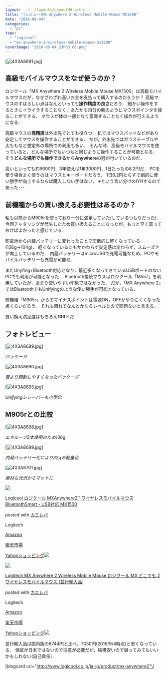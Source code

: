 ```yaml
---
layout: ../../layouts/LayoutMd.astro
title: "[レビュー]MX Anywhere 2 Wireless Mobile Mouse MX1500"
date: "2016-09-04"
categories: 
  - "pc"
tags: 
  - "logicool"
  - "mx-anywhere-2-wireless-mobile-mouse-mx1500"
coverImage: "2016-09-04_23h03_06.png"
---
```


[![4X3A8691.jpg](/wp/images/29326393501_3b747c246f_b.jpg)]
<script async src="//embedr.flickr.com/assets/client-code.js" charset="utf-8"></script>

## 高級モバイルマウスをなぜ使うのか？

ロジクール「MX Anywhere 2 Wireless Mobile Mouse MX1500」は高級モバイルマウスだが，なぜざわざわ高いお金を支払って購入するのだろうか？ 高級マウスのすばらしい点はなんといっても**操作精度の良さ**だろう． 細かい操作をするときにイライラすることなく，あたかも自分の腕のようにマウスポインタを操ることができる． マウスが体の一部となり意識することなく操作が行えるようになる．

高級マウスの**高精度**は外出先でとても役立つ． 机ではマウスパッドなどがあり安定してマウスを操作することができる． だが，外出先ではガラステーブルや太ももなど想定外の場所での利用も多い． そんな時，高級モバイルマウスを使っていると，どんな場所でもいつもと同じように操作することが可能となる． そう**どんな場所でも操作できる**から**Anywhere**の冠が付いているのだ．

高いといっても約9000円．3年使えば1年3000円，1日たったの8.2円だ． PCを使う場合よく使うのはマウスとキーボードだろう． 1日8.2円たらずで劇的に使い勝手が向上するならば購入しない手はない． ※という言い分けのIYHするのであった･･･

## 前機種からの買い換える必要性はあるのか？

私も以前からM905rを使っており十分に満足していた(しているつもりだった)． 今回チャタリングが発生したため買い換えることになったが，もっと早く買っておけばよかったと感じている．

乾電池から内蔵バッテリーに変わったことで圧倒的に軽くなっている(136g→104g)． 軽くなっているにもかかわらず安定感は変わらず，スムーズさが向上しているのだ． 内蔵バッテリーはmicroUSBで充電可能なため，PCやモバイルバッテリーも充電が可能だ．

またUnyfing+Bluetooth対応となり，最近多くなってきているUSBポートのないPCでも利用が可能となった． Bluetooth接続マウスはロジクール「M557」を利用していたが，あまり使いやすい印象ではなかった． だが，「MX Anywhere 2」ではBluetoothでもUnifyingのような使い勝手が可能となっている．

前機種「M905r」からのマイナスポイントは電源ON，OFFがやりにくくなった点くらいだろう． それも慣れでなんとかなるレベルなので問題ないと言える．

買い換え満足度はもちろん**100**%だ．

## フォトレビュー

[![4X3A8689.jpg](/wp/images/29326378071_3a70f2fd7e_b.jpg)]
<script async src="//embedr.flickr.com/assets/client-code.js" charset="utf-8"></script>

 _パッケージ_

[![4X3A8690.jpg](/wp/images/29326387951_12a502714a_b.jpg)]
<script async src="//embedr.flickr.com/assets/client-code.js" charset="utf-8"></script>

 _昔より開封しやすくなったパッケージ_

[![4X3A8693.jpg](/wp/images/28781764894_96687af6d3_b.jpg)]
<script async src="//embedr.flickr.com/assets/client-code.js" charset="utf-8"></script>

 _Unifyingレシーバーも小型化_

## M905rとの比較

[![4X3A8698.jpg](/wp/images/28781768024_5f22d9eb16_b.jpg)]
<script async src="//embedr.flickr.com/assets/client-code.js" charset="utf-8"></script>

 _エネループ2本使用のため136g_

[![4X3A8699.jpg](/wp/images/28781770844_6b718c9d93_b.jpg)]
<script async src="//embedr.flickr.com/assets/client-code.js" charset="utf-8"></script>

 _内蔵バッテリー化により32gの軽量化_

[![4X3A8701.jpg](/wp/images/28781773574_00484baa44_b.jpg)]
<script async src="//embedr.flickr.com/assets/client-code.js" charset="utf-8"></script>

 _素材も光沢からマットに_

[![](/wp/images/4150sGTjv9L._SL160_.jpg)](http://www.amazon.co.jp/exec/obidos/ASIN/B00Z230GLI/mizuka123-22/ref=nosim/)

[Logicool ロジクール MXAnywhere2™ ワイヤレスモバイルマウス BluetoothSmart・USB対応 MX1500](http://www.amazon.co.jp/exec/obidos/ASIN/B00Z230GLI/mizuka123-22/ref=nosim/)

posted with [カエレバ](http://kaereba.com)

Logitech

[Amazon](http://www.amazon.co.jp/gp/search?keywords=Logicool%20%83%8D%83W%83N%81%5B%83%8B%20MXAnywhere2%3F%20%83%8F%83C%83%84%83%8C%83X%83%82%83o%83C%83%8B%83%7D%83E%83X%20BluetoothSmart%81EUSB%91%CE%89%9E%20MX1500&__mk_ja_JP=%83J%83%5E%83J%83i&tag=mizuka123-22)

[楽天市場](http://hb.afl.rakuten.co.jp/hgc/032b53ee.4b34c5ee.0f4a541e.f440145e/?pc=http%3A%2F%2Fsearch.rakuten.co.jp%2Fsearch%2Fmall%2FLogicool%2520%25E3%2583%25AD%25E3%2582%25B8%25E3%2582%25AF%25E3%2583%25BC%25E3%2583%25AB%2520MXAnywhere2%25E2%2584%25A2%2520%25E3%2583%25AF%25E3%2582%25A4%25E3%2583%25A4%25E3%2583%25AC%25E3%2582%25B9%25E3%2583%25A2%25E3%2583%2590%25E3%2582%25A4%25E3%2583%25AB%25E3%2583%259E%25E3%2582%25A6%25E3%2582%25B9%2520BluetoothSmart%25E3%2583%25BBUSB%25E5%25AF%25BE%25E5%25BF%259C%2520MX1500%2F-%2Ff.1-p.1-s.1-sf.0-st.A-v.2%3Fx%3D0%26scid%3Daf_ich_link_urltxt%26m%3Dhttp%3A%2F%2Fm.rakuten.co.jp%2F)

[Yahooショッピング![](http://ad.jp.ap.valuecommerce.com/servlet/gifbanner?sid=3066752&pid=881990642)](http://ck.jp.ap.valuecommerce.com/servlet/referral?sid=3066752&pid=881990642&vc_url=http%3A%2F%2Fsearch.shopping.yahoo.co.jp%2Fsearch%3Fp%3DLogicool%2520%25E3%2583%25AD%25E3%2582%25B8%25E3%2582%25AF%25E3%2583%25BC%25E3%2583%25AB%2520MXAnywhere2%25E2%2584%25A2%2520%25E3%2583%25AF%25E3%2582%25A4%25E3%2583%25A4%25E3%2583%25AC%25E3%2582%25B9%25E3%2583%25A2%25E3%2583%2590%25E3%2582%25A4%25E3%2583%25AB%25E3%2583%259E%25E3%2582%25A6%25E3%2582%25B9%2520BluetoothSmart%25E3%2583%25BBUSB%25E5%25AF%25BE%25E5%25BF%259C%2520MX1500)

[![](/wp/images/4150sGTjv9L._SL160_.jpg)](https://www.amazon.co.jp/exec/obidos/ASIN/B00Z230GLI/mizuka123-22/ref=nosim/)

[Logitech MX Anywhere 2 Wireless Mobile Mouse ロジクール MX どこでも 2 ワイヤレスモバイルマウス \[並行輸入品\]](http://www.amazon.co.jp/exec/obidos/ASIN/B00Z230GLI/mizuka123-22/ref=nosim/)

posted with [カエレバ](http://kaereba.com)

Logitech

[Amazon](http://www.amazon.co.jp/gp/search?keywords=Logitech%20MX%20Anywhere%202%20Wireless%20Mobile%20Mouse%20%83%8D%83W%83N%81%5B%83%8B%20MX%20%82%C7%82%B1%82%C5%82%E0%202%20%83%8F%83C%83%84%83%8C%83X%83%82%83o%83C%83%8B%83%7D%83E%83X%20%5B%95%C0%8Ds%97A%93%FC%95i%5D&__mk_ja_JP=%83J%83%5E%83J%83i&tag=mizuka123-22)

[楽天市場](http://hb.afl.rakuten.co.jp/hgc/032b53ee.4b34c5ee.0f4a541e.f440145e/?pc=http%3A%2F%2Fsearch.rakuten.co.jp%2Fsearch%2Fmall%2FLogitech%2520MX%2520Anywhere%25202%2520Wireless%2520Mobile%2520Mouse%2520%25E3%2583%25AD%25E3%2582%25B8%25E3%2582%25AF%25E3%2583%25BC%25E3%2583%25AB%2520MX%2520%25E3%2581%25A9%25E3%2581%2593%25E3%2581%25A7%25E3%2582%2582%25202%2520%25E3%2583%25AF%25E3%2582%25A4%25E3%2583%25A4%25E3%2583%25AC%25E3%2582%25B9%25E3%2583%25A2%25E3%2583%2590%25E3%2582%25A4%25E3%2583%25AB%25E3%2583%259E%25E3%2582%25A6%25E3%2582%25B9%2520%255B%25E4%25B8%25A6%25E8%25A1%258C%25E8%25BC%25B8%25E5%2585%25A5%25E5%2593%2581%255D%2F-%2Ff.1-p.1-s.1-sf.0-st.A-v.2%3Fx%3D0%26scid%3Daf_ich_link_urltxt%26m%3Dhttp%3A%2F%2Fm.rakuten.co.jp%2F)

[Yahooショッピング![](http://ad.jp.ap.valuecommerce.com/servlet/gifbanner?sid=3066752&pid=881990642)](http://ck.jp.ap.valuecommerce.com/servlet/referral?sid=3066752&pid=881990642&vc_url=http%3A%2F%2Fsearch.shopping.yahoo.co.jp%2Fsearch%3Fp%3DLogitech%2520MX%2520Anywhere%25202%2520Wireless%2520Mobile%2520Mouse%2520%25E3%2583%25AD%25E3%2582%25B8%25E3%2582%25AF%25E3%2583%25BC%25E3%2583%25AB%2520MX%2520%25E3%2581%25A9%25E3%2581%2593%25E3%2581%25A7%25E3%2582%2582%25202%2520%25E3%2583%25AF%25E3%2582%25A4%25E3%2583%25A4%25E3%2583%25AC%25E3%2582%25B9%25E3%2583%25A2%25E3%2583%2590%25E3%2582%25A4%25E3%2583%25AB%25E3%2583%259E%25E3%2582%25A6%25E3%2582%25B9%2520%255B%25E4%25B8%25A6%25E8%25A1%258C%25E8%25BC%25B8%25E5%2585%25A5%25E5%2593%2581%255D)

並行輸入品は国内版の8744円と比べ，7050円(2016/9/4時点)と安くなっている． 保証が日本ではないので注意が必要だが，結構安いので狙ってみてもいいかもしれない(自己責任)．

\[blogcard url="http://www.logicool.co.jp/ja-jp/product/mx-anywhere2"\]

